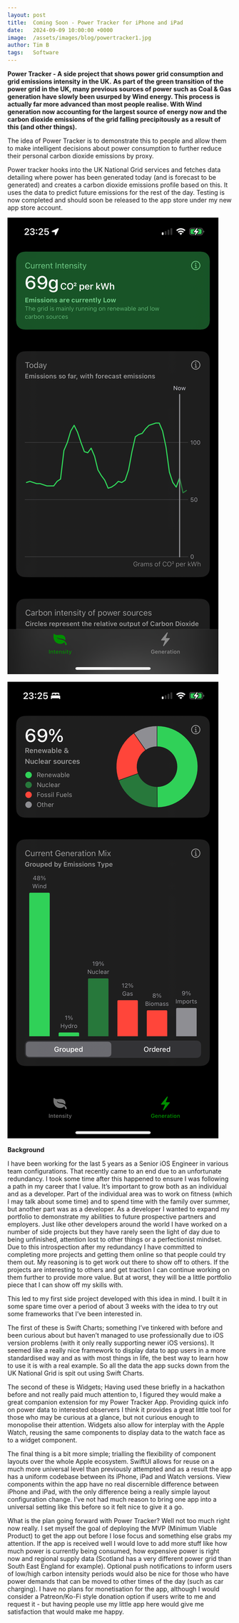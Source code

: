 ```yaml
---
layout: post
title:  Coming Soon - Power Tracker for iPhone and iPad
date:   2024-09-09 10:00:00 +0000
image:  /assets/images/blog/powertracker1.jpg
author: Tim B
tags:   Software
---
```


**Power Tracker - A side project that shows power grid consumption and grid emissions intensity in the UK.**
**As part of the green transition of the power grid in the UK, many previous sources of power such as Coal & Gas generation have slowly been usurped by Wind energy. This process is actually far more advanced than most people realise. With Wind generation now accounting for the largest source of energy now and the carbon dioxide emissions of the grid falling precipitously as a result of this (and other things).**

The idea of Power Tracker is to demonstrate this to people and allow them to make intelligent decisions about power consumption to further reduce their personal carbon dioxide emissions by proxy. 

Power tracker hooks into the UK National Grid services and fetches data detailing where power has been generated today (and is forecast to be generated) and creates a carbon dioxide emissions profile based on this. It uses the data to predict future emissions for the rest of the day. 
Testing is now completed and should soon be released to the app store under my new app store account. 


![Carbon Intensity demonstrated in the App (for iPhone)](/assets/images/blog/powertracker2.png)

![Power production demonstrated in the App (for iPhone)](/assets/images/blog/powertracker3.png)

**Background**

I have been working for the last 5 years as a Senior iOS Engineer in various team configurations. That recently came to an end due to an unfortunate redundancy. I took some time after this happened to ensure I was following a path in my career that I value. It’s important to grow both as an individual and as a developer. Part of the individual area was to work on fitness (which I may talk about some time) and to spend time with the family over summer, but another part was as a developer. 
As a developer I wanted to expand my portfolio to demonstrate my abilities to future prospective partners and employers. Just like other developers around the world I have worked on a number of side projects but they have rarely seen the light of day due to being unfinished, attention lost to other things or a perfectionist mindset. 
Due to this introspection after my redundancy I have committed to completing more projects and getting them online so that people could try them out. My reasoning is to get work out there to show off to others. If the projects are interesting to others and get traction I can continue working on them further to provide more value. But at worst, they will be a little portfolio piece that I can show off my skills with.

This led to my first side project developed with this idea in mind. I built it in some spare time over a period of about 3 weeks with the idea to try out some frameworks that I’ve been interested in. 

The first of these is Swift Charts; something I’ve tinkered with before and been curious about but haven’t managed to use professionally due to iOS version problems (with it only really supporting newer iOS versions). It seemed like a really nice framework to display data to app users in a more standardised way and as with most things in life, the best way to learn how to use it is with a real example. So all the data the app sucks down from the UK National Grid is spit out using Swift Charts. 

The second of these is Widgets; Having used these briefly in a hackathon before and not really paid much attention to, I figured they would make a great companion extension for my Power Tracker App. Providing quick info on power data to interested observers I think it provides a great little tool for those who may be curious at a glance, but not curious enough to monopolise their attention. Widgets also allow for interplay with the Apple Watch, reusing the same components to display data to the watch face as to a widget component.

The final thing is a bit more simple; trialling the flexibility of component layouts over the whole Apple ecosystem. SwiftUI allows for reuse on a much more universal level than previously attempted and as a result the app has a uniform codebase between its iPhone, iPad and Watch versions. View components within the app have no real discernible difference between iPhone and iPad, with the only difference being a really simple layout configuration change. I’ve not had much reason to bring one app into a universal setting like this before so it felt nice to give it a go.

What is the plan going forward with Power Tracker? Well not too much right now really. I set myself the goal of deploying the MVP (Minimum Viable Product) to get the app out before I lose focus and something else grabs my attention. If the app is received well I would love to add more stuff like how much power is currently being consumed, how expensive power is right now and regional supply data (Scotland has a very different power grid than South East England for example). Optional push notifications to inform users of low/high carbon intensity periods would also be nice for those who have power demands that can be moved to other times of the day (such as car charging).
I have no plans for monetisation for the app, although I would consider a Patreon/Ko-Fi style donation option if users write to me and request it - but having people use my little app here would give me satisfaction that would make me happy.

